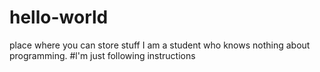 # hello-world
place where you can store stuff
I am a student who knows nothing about programming.
#l'm just following instructions
